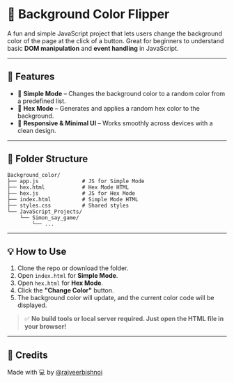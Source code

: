 # 🎨 Background Color Flipper

A fun and simple JavaScript project that lets users change the background color of the page at the click of a button. Great for beginners to understand basic **DOM manipulation** and **event handling** in JavaScript.

---

## 🚀 Features

- 🎯 **Simple Mode** – Changes the background color to a random color from a predefined list.
- 🎨 **Hex Mode** – Generates and applies a random hex color to the background.
- 📱 **Responsive & Minimal UI** – Works smoothly across devices with a clean design.

---

## 📂 Folder Structure

```text
Background_color/
├── app.js              # JS for Simple Mode
├── hex.html            # Hex Mode HTML
├── hex.js              # JS for Hex Mode
├── index.html          # Simple Mode HTML
├── styles.css          # Shared styles
└── JavaScript_Projects/
    └── Simon_say_game/
        └── ...

```
---

## 💡 How to Use

1. Clone the repo or download the folder.
2. Open `index.html` for **Simple Mode**.
3. Open `hex.html` for **Hex Mode**.
4. Click the **"Change Color"** button.
5. The background color will update, and the current color code will be displayed.

> ✅ **No build tools or local server required. Just open the HTML file in your browser!**

---

## 🙌 Credits

Made with 💻 by [@rajveerbishnoi](https://github.com/rajveerbishnoi)
